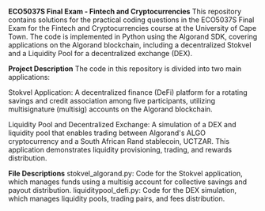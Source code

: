 **ECO5037S Final Exam - Fintech and Cryptocurrencies**
This repository contains solutions for the practical coding questions in the ECO5037S Final Exam for the Fintech and Cryptocurrencies course at the University of Cape Town. The code is implemented in Python using the Algorand SDK, covering applications on the Algorand blockchain, including a decentralized Stokvel and a Liquidity Pool for a decentralized exchange (DEX).

**Project Description**
The code in this repository is divided into two main applications:

Stokvel Application: A decentralized finance (DeFi) platform for a rotating savings and credit association among five participants, utilizing multisignature (multisig) accounts on the Algorand blockchain.

Liquidity Pool and Decentralized Exchange: A simulation of a DEX and liquidity pool that enables trading between Algorand's ALGO cryptocurrency and a South African Rand stablecoin, UCTZAR. This application demonstrates liquidity provisioning, trading, and rewards distribution.

**File Descriptions**
stokvel_algorand.py: Code for the Stokvel application, which manages funds using a multisig account for collective savings and payout distribution.
liquiditypool_defi.py: Code for the DEX simulation, which manages liquidity pools, trading pairs, and fees distribution.
